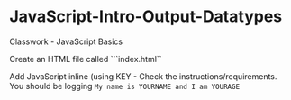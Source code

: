 # JavaScript-Intro-Output-Datatypes
Classwork - JavaScript Basics

Create an HTML file called ```index.html`` 

Add JavaScript inline (using <script> tags) that does the following:

* Defines a string variable called ```name``` and assign it your name

* Defines a numeric variable called ```age``` that contains your age

* Write the code to log ```My name is YOURNAME and I am YOURAGE``` in the developer console









<!DOCTYPE html>
<html lang="en">
<head>
    <meta charset="UTF-8">
    <title>Index</title>
</head>
<body>

<script>
var x = MyName
 MyName = ("Reginald")
 var y = MyAge
 MyAge = ("23")

x+y = ("Reginald") + ("23")
</script>

</body>
</html

### KEY - Check the instructions/requirements. You should be logging ```My name is YOURNAME and I am YOURAGE```